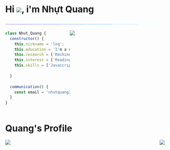 # Hi <img src="https://em-content.zobj.net/source/microsoft-teams/337/waving-hand_1f44b.png" width="50">, i'm Nhựt Quang 
<img src="https://github.com/MLX15/MLX15/blob/master/a.gif"></a>

<img align="right" width="300px"  src="https://media.tenor.com/ITc1hNBSH_wAAAAM/coding-typing.gif" />

```javascript
class Nhut_Quang {
  constructor() {
    this.nickname = 'lnq';
    this.education = 'I'm a student studying at HUFI university and ';
    this.research = ['Machine Learning', 'Security', 'Blockchain'];
    this.interest = ['Reading', 'Coding', 'Trading','Travel', 'Cooking'];
    this.skills = ['Javascript','Typescript','Python','C/C++'];
   
  }

  communication() {
    const email = 'nhutquang7x2o1@gmail.com';
  }
}



```
# Quang's Profile

<p align="center">
  <img src="https://github-readme-stats.vercel.app/api?username=lnq7x201&show_icons=true&count_private=true&layout=compact&theme=radical&include_all_commits=true" align="left" style="height: 150px" />

<img src="https://github-readme-stats.vercel.app/api/top-langs/?username=lnq7x201&layout=compact&theme=radical&include_all_commits=true" align="right" style="height: 150px" /><br/>  
</p>




